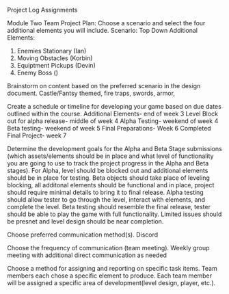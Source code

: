 Project Log Assignments

Module Two Team Project Plan:
Choose a scenario and select the four additional elements you will include.
Scenario: Top Down 
Additional Elements:
1. Enemies Stationary (Ian)
2. Moving Obstacles (Korbin)
3. Equiptment Pickups (Devin)
4. Enemy Boss ()

Brainstorm on content based on the preferred scenario in the design document.
Castle/Fantsy themed, fire traps, swords, armor, 

Create a schedule or timeline for developing your game based on due dates outlined within the course.
Additional Elements- end of week 3
Level Block out for alpha release- middle of week 4
Alpha Testing- weekend of week 4
Beta testing- weekend of week 5
Final Preparations- Week 6
Completed Final Project- week 7

Determine the development goals for the Alpha and Beta Stage submissions 
(which assets/elements should be in place and what level of functionality you are going to use to track the project progress in the Alpha and Beta stages).
For Alpha, level should be blocked out and additional elements should be in place for testing. Beta objects should take place of leveling blocking, all additonal elements should be functional and in place, project should require minimal details to bring it to final release. Alpha testing should allow tester to go through the level, interact with elements, and complete the level. Beta testing should resemble the final release, tester should be able to play the game with full functionality. Limited issues should be presnet and level design should be near completion.

Choose preferred communication method(s).
Discord

Choose the frequency of communication (team meeting).
Weekly group meeting with additional direct communication as needed

Choose a method for assigning and reporting on specific task items.
Team members each chose a specific element to produce. Each team member will be assigned a specific area of development(level design, player, etc.).
